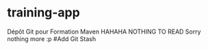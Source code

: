 # training-app
Dépôt Git pour Formation Maven
HAHAHA NOTHING TO READ
Sorry nothing more :p 
#Add Git Stash 
